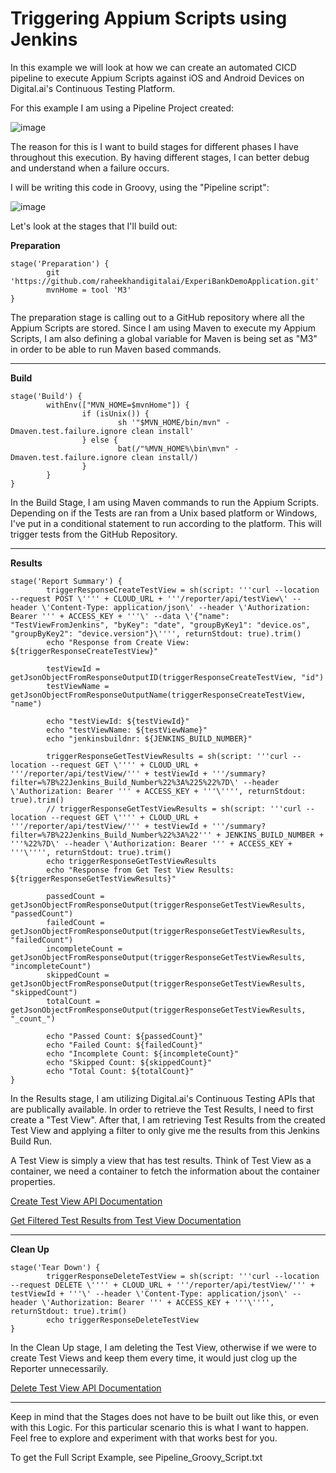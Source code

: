# Triggering Appium Scripts using Jenkins

In this example we will look at how we can create an automated CICD pipeline to execute Appium Scripts against iOS and Android Devices on Digital.ai's Continuous Testing Platform.

For this example I am using a Pipeline Project created:

![image](https://user-images.githubusercontent.com/71343050/183140704-b8b65a70-69e6-46b5-8511-0a420d16821d.png)

The reason for this is I want to build stages for different phases I have throughout this execution. By having different stages, I can better debug and understand when a failure occurs.

I will be writing this code in Groovy, using the "Pipeline script":

![image](https://user-images.githubusercontent.com/71343050/183142120-3879fecd-4d08-482e-9f7a-ae787d3f6a1b.png)

Let's look at the stages that I'll build out:

**Preparation**

```
stage('Preparation') { 
        git 'https://github.com/raheekhandigitalai/ExperiBankDemoApplication.git'
        mvnHome = tool 'M3'
}
```

The preparation stage is calling out to a GitHub repository where all the Appium Scripts are stored.
Since I am using Maven to execute my Appium Scripts, I am also defining a global variable for Maven is being set as "M3" in order to be able to run Maven based commands.

------

**Build**

```
stage('Build') {
        withEnv(["MVN_HOME=$mvnHome"]) {
                if (isUnix()) {
                        sh '"$MVN_HOME/bin/mvn" -Dmaven.test.failure.ignore clean install'
                } else {
                        bat(/"%MVN_HOME%\bin\mvn" -Dmaven.test.failure.ignore clean install/)
                }
        }
}
```

In the Build Stage, I am using Maven commands to run the Appium Scripts. Depending on if the Tests are ran from a Unix based platform or Windows, I've put in a conditional statement to run according to the platform. This will trigger tests from the GitHub Repository.

------

**Results**

```
stage('Report Summary') {
        triggerResponseCreateTestView = sh(script: '''curl --location --request POST \'''' + CLOUD_URL + '''/reporter/api/testView\' --header \'Content-Type: application/json\' --header \'Authorization: Bearer ''' + ACCESS_KEY + '''\' --data \'{"name": "TestViewFromJenkins", "byKey": "date", "groupByKey1": "device.os", "groupByKey2": "device.version"}\'''', returnStdout: true).trim()
        echo "Response from Create View: ${triggerResponseCreateTestView}"
        
        testViewId = getJsonObjectFromResponseOutputID(triggerResponseCreateTestView, "id")
        testViewName = getJsonObjectFromResponseOutputName(triggerResponseCreateTestView, "name")
        
        echo "testViewId: ${testViewId}"
        echo "testViewName: ${testViewName}"
        echo "jenkinsbuildnr: ${JENKINS_BUILD_NUMBER}"
        
        triggerResponseGetTestViewResults = sh(script: '''curl --location --request GET \'''' + CLOUD_URL + '''/reporter/api/testView/''' + testViewId + '''/summary?filter=%7B%22Jenkins_Build_Number%22%3A%225%22%7D\' --header \'Authorization: Bearer ''' + ACCESS_KEY + '''\'''', returnStdout: true).trim()
        // triggerResponseGetTestViewResults = sh(script: '''curl --location --request GET \'''' + CLOUD_URL + '''/reporter/api/testView/''' + testViewId + '''/summary?filter=%7B%22Jenkins_Build_Number%22%3A%22''' + JENKINS_BUILD_NUMBER + '''%22%7D\' --header \'Authorization: Bearer ''' + ACCESS_KEY + '''\'''', returnStdout: true).trim()
        echo triggerResponseGetTestViewResults
        echo "Response from Get Test View Results: ${triggerResponseGetTestViewResults}"
    
        passedCount = getJsonObjectFromResponseOutput(triggerResponseGetTestViewResults, "passedCount")
        failedCount = getJsonObjectFromResponseOutput(triggerResponseGetTestViewResults, "failedCount")
        incompleteCount = getJsonObjectFromResponseOutput(triggerResponseGetTestViewResults, "incompleteCount")
        skippedCount = getJsonObjectFromResponseOutput(triggerResponseGetTestViewResults, "skippedCount")
        totalCount = getJsonObjectFromResponseOutput(triggerResponseGetTestViewResults, "_count_")
        
        echo "Passed Count: ${passedCount}"
        echo "Failed Count: ${failedCount}"
        echo "Incomplete Count: ${incompleteCount}"
        echo "Skipped Count: ${skippedCount}"
        echo "Total Count: ${totalCount}"
}
```

In the Results stage, I am utilizing Digital.ai's Continuous Testing APIs that are publically available. In order to retrieve the Test Results, I need to first create a "Test View". After that, I am retrieving Test Results from the created Test View and applying a filter to only give me the results from this Jenkins Build Run.

A Test View is simply a view that has test results. Think of Test View as a container, we need a container to fetch the information about the container properties.

[Create Test View API Documentation](https://docs.digital.ai/bundle/TE/page/rest_api_-_testview.html#RestAPI-TestView-CreateTestViewsGroup)

[Get Filtered Test Results from Test View Documentation](https://docs.digital.ai/bundle/TE/page/rest_api_-_testview.html#RestAPI-TestView-GetTestCounts)

------

**Clean Up**

```
stage('Tear Down') {
        triggerResponseDeleteTestView = sh(script: '''curl --location --request DELETE \'''' + CLOUD_URL + '''/reporter/api/testView/''' + testViewId + '''\' --header \'Content-Type: application/json\' --header \'Authorization: Bearer ''' + ACCESS_KEY + '''\'''', returnStdout: true).trim()
        echo triggerResponseDeleteTestView
}
```

In the Clean Up stage, I am deleting the Test View, otherwise if we were to create Test Views and keep them every time, it would just clog up the Reporter unnecessarily.

[Delete Test View API Documentation](https://docs.digital.ai/bundle/TE/page/rest_api_-_testview.html#RestAPI-TestView-DeleteTestView)

------

Keep in mind that the Stages does not have to be built out like this, or even with this Logic. For this particular scenario this is what I want to happen. Feel free to explore and experiment with that works best for you.

To get the Full Script Example, see Pipeline_Groovy_Script.txt
